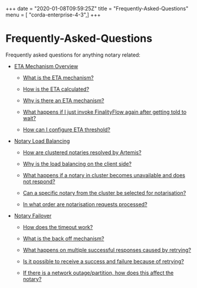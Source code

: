 +++
date = "2020-01-08T09:59:25Z"
title = "Frequently-Asked-Questions"
menu = [ "corda-enterprise-4-3",]
+++


# Frequently-Asked-Questions

Frequently asked questions for anything notary related:


* [ETA Mechanism Overview](eta-mechanism.md)
    * [What is the ETA mechanism?](eta-mechanism.md#what-is-the-eta-mechanism)

    * [How is the ETA calculated?](eta-mechanism.md#how-is-the-eta-calculated)

    * [Why is there an ETA mechanism?](eta-mechanism.md#why-is-there-an-eta-mechanism)

    * [What happens if I just invoke FinalityFlow again after getting told to wait?](eta-mechanism.md#what-happens-if-i-just-invoke-finalityflow-again-after-getting-told-to-wait)

    * [How can I configure ETA threshold?](eta-mechanism.md#how-can-i-configure-eta-threshold)


* [Notary Load Balancing](notary-load-balancing.md)
    * [How are clustered notaries resolved by Artemis?](notary-load-balancing.md#how-are-clustered-notaries-resolved-by-artemis)

    * [Why is the load balancing on the client side?](notary-load-balancing.md#why-is-the-load-balancing-on-the-client-side)

    * [What happens if a notary in cluster becomes unavailable and does not respond?](notary-load-balancing.md#what-happens-if-a-notary-in-cluster-becomes-unavailable-and-does-not-respond)

    * [Can a specific notary from the cluster be selected for notarisation?](notary-load-balancing.md#can-a-specific-notary-from-the-cluster-be-selected-for-notarisation)

    * [In what order are notarisation requests processed?](notary-load-balancing.md#in-what-order-are-notarisation-requests-processed)


* [Notary Failover](notary-failover.md)
    * [How does the timeout work?](notary-failover.md#how-does-the-timeout-work)

    * [What is the back off mechanism?](notary-failover.md#what-is-the-back-off-mechanism)

    * [What happens on multiple successful responses caused by retrying?](notary-failover.md#what-happens-on-multiple-successful-responses-caused-by-retrying)

    * [Is it possible to receive a success and failure because of retrying?](notary-failover.md#is-it-possible-to-receive-a-success-and-failure-because-of-retrying)

    * [If there is a network outage/partition, how does this affect the notary?](notary-failover.md#if-there-is-a-network-outage-partition-how-does-this-affect-the-notary)




